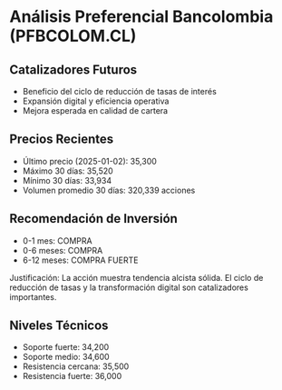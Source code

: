 # Análisis Preferencial Bancolombia (PFBCOLOM.CL)

## Catalizadores Futuros

- Beneficio del ciclo de reducción de tasas de interés
- Expansión digital y eficiencia operativa
- Mejora esperada en calidad de cartera

## Precios Recientes

- Último precio (2025-01-02): 35,300
- Máximo 30 días: 35,520
- Mínimo 30 días: 33,934
- Volumen promedio 30 días: 320,339 acciones

## Recomendación de Inversión

- 0-1 mes: COMPRA
- 0-6 meses: COMPRA
- 6-12 meses: COMPRA FUERTE

Justificación: La acción muestra tendencia alcista sólida. El ciclo de reducción de tasas y la transformación digital son catalizadores importantes.

## Niveles Técnicos

- Soporte fuerte: 34,200
- Soporte medio: 34,600
- Resistencia cercana: 35,500
- Resistencia fuerte: 36,000
